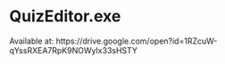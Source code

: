 <h1>QuizEditor.exe</h1>
Available at: https://drive.google.com/open?id=1RZcuW-qYssRXEA7RpK9NOWyIx33sHSTY
